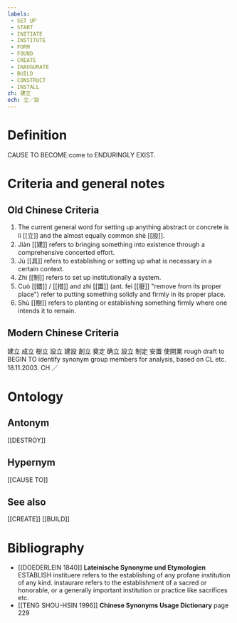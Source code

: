 ```yaml
---
labels: 
 - SET UP
 - START
 - INITIATE
 - INSTITUTE
 - FORM
 - FOUND
 - CREATE
 - INAUGURATE
 - BUILD
 - CONSTRUCT
 - INSTALL
zh: 建立
och: 立／設
---
```


# Definition
CAUSE TO BECOME:come to ENDURINGLY EXIST.
# Criteria and general notes
## Old Chinese Criteria
1. The current general word for setting up anything abstract or concrete is lì [[立]] and the almost equally common shè [[設]].
2. Jiàn [[建]] refers to bringing something into existence through a comprehensive concerted effort.
3. Jù [[具]] refers to establishing or setting up what is necessary in a certain context.
4. Zhì [[制]] refers to set up institutionally a system.
5. Cuò [[錯]] / [[措]] and zhì [[置]] (ant. feì [[廢]] "remove from its proper place") refer to putting something solidly and firmly in its proper place.
6. Shù [[樹]] refers to planting or establishing something firmly where one intends it to remain.
## Modern Chinese Criteria
建立
成立
樹立
設立
建設
創立
奠定
确立
設立
制定
安置
使開業
rough draft to BEGIN TO identify synonym group members for analysis, based on CL etc. 18.11.2003. CH ／
# Ontology

## Antonym
[[DESTROY]]
## Hypernym
[[CAUSE TO]]
## See also
[[CREATE]]
[[BUILD]]
# Bibliography
- [[DOEDERLEIN 1840]]
**Lateinische Synonyme und Etymologien** 
ESTABLISH
instituere refers to the establishing of any profane institution of any kind.
instaurare refers to the establishment of a sacred or honorable, or a generally important institution or practice like sacrifices etc.
- [[TENG SHOU-HSIN 1996]]
**Chinese Synonyms Usage Dictionary** page 229
